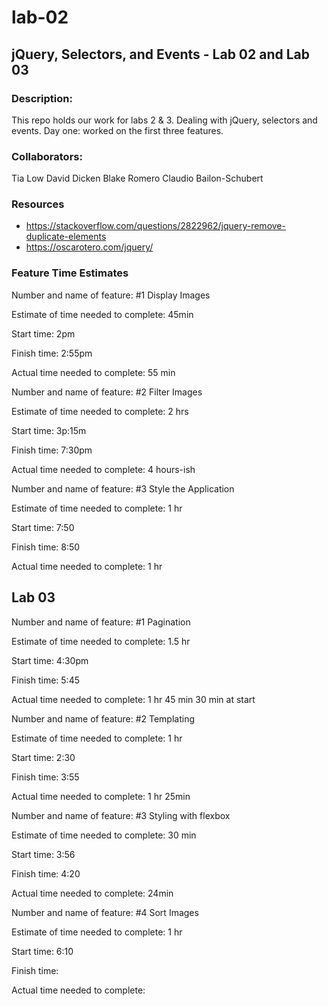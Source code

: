# lab-02
## jQuery, Selectors, and Events - Lab 02 and Lab 03

### Description:
This repo holds our work for labs 2 & 3.
Dealing with jQuery, selectors and events.
Day one: worked on the first three features.

### Collaborators:
Tia Low
David Dicken
Blake Romero
Claudio Bailon-Schubert

### Resources
- https://stackoverflow.com/questions/2822962/jquery-remove-duplicate-elements
- https://oscarotero.com/jquery/




### Feature Time Estimates
Number and name of feature: #1 Display Images

Estimate of time needed to complete: 45min

Start time: 2pm

Finish time: 2:55pm

Actual time needed to complete: 55 min



Number and name of feature: #2 Filter Images

Estimate of time needed to complete: 2 hrs

Start time: 3p:15m

Finish time: 7:30pm

Actual time needed to complete: 4 hours-ish



Number and name of feature: #3 Style the Application

Estimate of time needed to complete: 1 hr

Start time: 7:50

Finish time: 8:50

Actual time needed to complete: 1 hr


## Lab 03

Number and name of feature: #1 Pagination

Estimate of time needed to complete: 1.5 hr

Start time: 4:30pm

Finish time: 5:45

Actual time needed to complete: 1 hr 45 min
30 min at start




Number and name of feature: #2 Templating

Estimate of time needed to complete: 1 hr

Start time: 2:30

Finish time: 3:55

Actual time needed to complete: 1 hr 25min



Number and name of feature: #3 Styling with flexbox

Estimate of time needed to complete: 30 min

Start time: 3:56

Finish time: 4:20

Actual time needed to complete: 24min




Number and name of feature: #4 Sort Images

Estimate of time needed to complete: 1 hr

Start time: 6:10

Finish time: 

Actual time needed to complete: 

